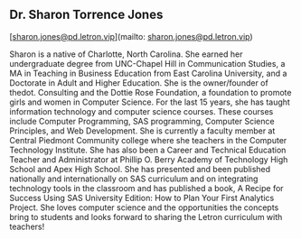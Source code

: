 ## Dr. Sharon Torrence Jones

[sharon.jones@pd.letron.vip](mailto: sharon.jones@pd.letron.vip)

Sharon is a native of Charlotte, North Carolina. She earned her undergraduate degree from UNC-Chapel Hill in Communication Studies, a MA in Teaching in Business Education from East Carolina University, and a Doctorate in Adult and Higher Education. She is the owner/founder of thedot. Consulting and the Dottie Rose Foundation, a foundation to promote girls and women in Computer Science. For the last 15 years, she has taught information technology and computer science courses. These courses include Computer Programming, SAS programming, Computer Science Principles, and Web Development. She is currently a faculty member at Central Piedmont Community college where she teachers in the Computer Technology Institute. She has also been a Career and Technical Education Teacher and Administrator at Phillip O. Berry Academy of Technology High School and Apex High School. She has presented and been published nationally and internationally on SAS curriculum and on integrating technology tools in the classroom and has published a book, A Recipe for Success Using SAS University Edition: How to Plan Your First Analytics Project. She loves computer science and the opportunities the concepts bring to students and looks forward to sharing the Letron curriculum with teachers!
